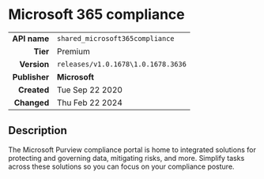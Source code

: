# Microsoft 365 compliance
| | |
|-:|-|
|**API name**|`shared_microsoft365compliance`|
|**Tier**|Premium|
|**Version**|`releases/v1.0.1678\1.0.1678.3636`|
|**Publisher**|**Microsoft**|
|**Created**|Tue Sep 22 2020|
|**Changed**|Thu Feb 22 2024|

## Description
The Microsoft Purview compliance portal is home to integrated solutions for protecting and governing data, mitigating risks, and more. Simplify tasks across these solutions so you can focus on your compliance posture.
